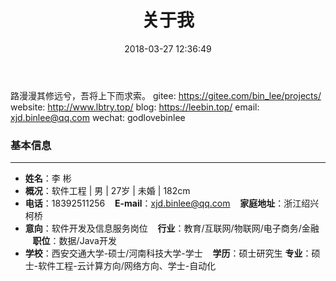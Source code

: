 ﻿---
title: 关于我
date: 2018-03-27 12:36:49
type: "about"
comments: false
---

路漫漫其修远兮，吾将上下而求索。
gitee: https://gitee.com/bin_lee/projects/
website: http://www.lbtry.top/
blog: https://leebin.top/
email: xjd.binlee@qq.com
wechat: godlovebinlee


### 基本信息
-----
- **姓名**：李 彬
- **概况**：软件工程 | 男 | 27岁 | 未婚 | 182cm
-  **电话**：18392511256 &nbsp;&nbsp; **E-mail**：xjd.binlee@qq.com &nbsp;&nbsp; **家庭地址**：浙江绍兴柯桥
- **意向**：软件开发及信息服务岗位 &nbsp;&nbsp; **行业**：教育/互联网/物联网/电子商务/金融 &nbsp;&nbsp; **职位**：数据/Java开发
- **学校**：西安交通大学-硕士/河南科技大学-学士 &nbsp;&nbsp; **学历**：硕士研究生 **专业**：硕士-软件工程-云计算方向/网络方向、学士-自动化
